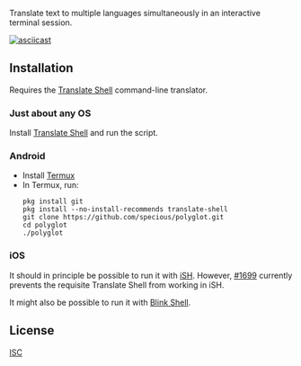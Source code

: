 Translate text to multiple languages simultaneously in an interactive terminal session.

[![asciicast](https://asciinema.org/a/541313.svg)](https://asciinema.org/a/541313)

## Installation

Requires the [Translate Shell](https://github.com/soimort/translate-shell) command-line translator.

### Just about any OS

Install [Translate Shell](https://github.com/soimort/translate-shell) and run the script.

### Android

- Install [Termux](https://termux.dev)
- In Termux, run:
  ```
  pkg install git
  pkg install --no-install-recommends translate-shell
  git clone https://github.com/specious/polyglot.git
  cd polyglot
  ./polyglot
  ```

### iOS

It should in principle be possible to run it with [iSH](https://github.com/ish-app/ish). However, [#1699](https://github.com/ish-app/ish/issues/1699#issuecomment-1332663802) currently prevents the requisite Translate Shell from working in iSH.

It might also be possible to run it with [Blink Shell](https://blink.sh).

## License

[ISC](LICENSE)
